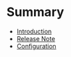 # Summary

* [Introduction](readme.md)
* [Release Note](release_note.md)
* [Configuration](configuration.md)

